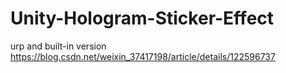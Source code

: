 # Unity-Hologram-Sticker-Effect
urp and built-in version  
https://blog.csdn.net/weixin_37417198/article/details/122596737
